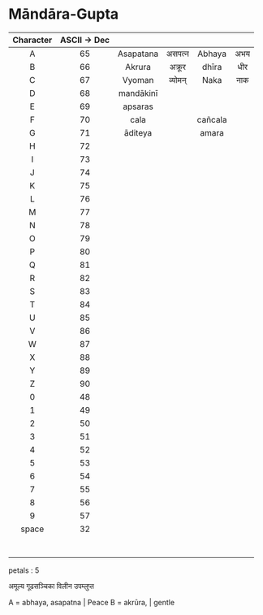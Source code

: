 # Māndāra-Gupta 



|	Character	|  ASCII -> Dec |				|				|				|				|
| :-----------: | :-----------:	| :-----------:	| :-----------:	| :-----------:	| :-----------:	|
|		A		|		65		|	Asapatana	|	असपत्न		 | 	  Abhaya	 |  	  अभय  	 |Peace
|		B		|		66		|	 Akrura	    |	अक्रूर	       |		dhīra  |	धीर      	|Gentle
|		C		|		67		|	Vyoman		|		व्योमन्	   |		Naka   |		नाक		|Heaven
|		D		|		68		|	mandākinī	|				|				|				|River Of Heaven
|		E		|		69		|	apsaras		|				|				|				|Wifes of Gods
|		F		|		70		|	cala		|				|	cañcala		|				|Goddes Of Fortune
|		G		|		71		|	āditeya		|				|	amara		|				|God
|		H		|		72		|				|				|				|				|
|		I		|		73		|				|				|				|				|
|		J		|		74		|				|				|				|				|
|		K		|		75		|				|				|				|				|
|		L		|		76		|				|				|				|				|
|		M		|		77		|				|				|				|				|
|		N		|		78		|				|				|				|				|
|		O		|		79		|				|				|				|				|
|		P		|		80		|				|				|				|				|
|		Q		|		81		|				|				|				|				|
|		R		|		82		|				|				|				|				|
|		S		|		83		|				|				|				|				|
|		T		|		84		|				|				|				|				|
|		U		|		85		|				|				|				|				|
|		V		|		86		|				|				|				|				|
|		W		|		87		|				|				|				|				|
|		X		|		88		|				|				|				|				|
|		Y		|		89		|				|				|				|				|
|		Z		|		90		|				|				|				|				|
|       0		|		48		|				|				|				|				|
|		1		|		49		|				|				|				|				|
|		2		|		50		|				|				|				|				|
|		3		|		51		|				|				|				|				|
|		4		|		52		|				|				|				|				|
|		5		|		53		|				|				|				|				|
|		6		|		54		|				|				|				|				|
|		7		|		55		|				|				|				|				|
|		8		|		56		|				|				|				|				|
|		9		|		57		|				|				|				|				|
|	  space		|		32		|				|				|				|				|
|				|				|				|				|				|				|
|				|				|				|				|				|				|
|				|				|				|				|				|				|
|				|				|				|				|				|				|
|				|				|				|				|				|				|
|				|				|				|				|				|				|
|				|				|				|				|				|				|


petals : 5

अमूल्य
गूढसञ्चिका
विलीन
उपम्लुप्त

A = abhaya, asapatna | Peace
B = akrūra, | gentle 